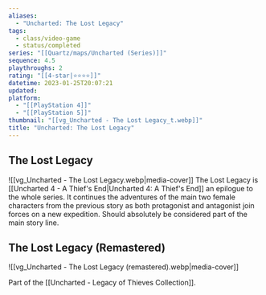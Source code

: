 ```yaml
---
aliases:
  - "Uncharted: The Lost Legacy"
tags:
  - class/video-game
  - status/completed
series: "[[Quartz/maps/Uncharted (Series)]]"
sequence: 4.5
playthroughs: 2
rating: "[[4-star|⭐️⭐️⭐️⭐️]]"
datetime: 2023-01-25T20:07:21
updated: 
platform:
  - "[[PlayStation 4]]"
  - "[[PlayStation 5]]"
thumbnail: "[[vg_Uncharted - The Lost Legacy_t.webp]]"
title: "Uncharted: The Lost Legacy"
---
```

## The Lost Legacy
![[vg_Uncharted - The Lost Legacy.webp|media-cover]]
The Lost Legacy is [[Uncharted 4 - A Thief's End|Uncharted 4: A Thief's End]] an epilogue to the whole series. It continues the adventures of the main two female characters from the previous story as both protagonist and antagonist join forces on a new expedition. Should absolutely be considered part of the main story line.

## The Lost Legacy (Remastered)
![[vg_Uncharted - The Lost Legacy (remastered).webp|media-cover]]

Part of the [[Uncharted - Legacy of Thieves Collection]].